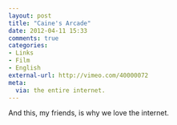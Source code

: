 ```yaml
---
layout: post
title: "Caine's Arcade"
date: 2012-04-11 15:33
comments: true
categories: 
- Links
- Film
- English
external-url: http://vimeo.com/40000072
meta:
  via: the entire internet.
---
```


And this, my friends, is why we love the internet.